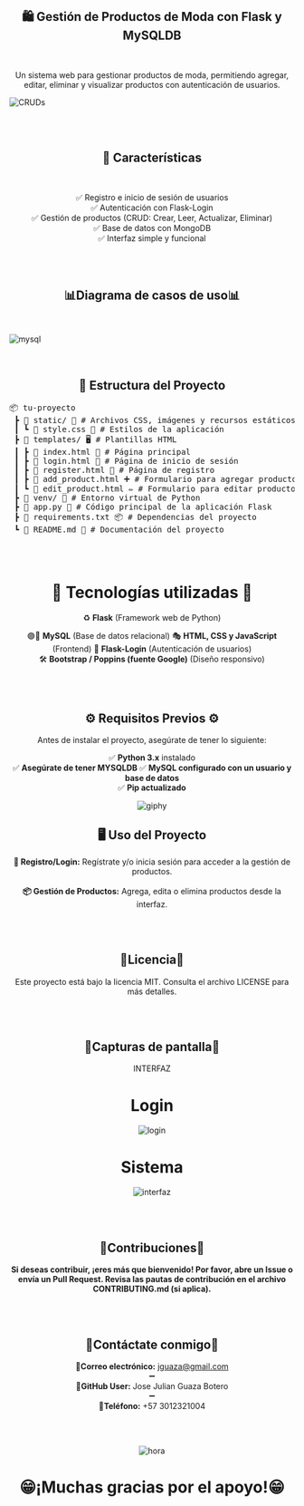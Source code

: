 <h2 align="center">🛍️ Gestión de Productos de Moda con Flask y MySQLDB  </h2> 
<br>
<p align="center">Un sistema web para gestionar productos de moda, permitiendo agregar, editar, eliminar y visualizar productos con autenticación de usuarios.</p>

![CRUDs](https://github.com/user-attachments/assets/617254db-24f4-450b-8694-4ffaee62af2c)


<br>
<br>
<h2 align="center">🚀 Características </h2>
<br>

<p align="center">✅ Registro e inicio de sesión de usuarios  <br>
✅ Autenticación con Flask-Login   <br>
✅ Gestión de productos (CRUD: Crear, Leer, Actualizar, Eliminar)  <br> 
✅ Base de datos con MongoDB   <br>
✅ Interfaz simple y funcional </p>

<br>
<br>
<h2 align="center">📊Diagrama de casos de uso📊</h2> 
<br>

![mysql](https://github.com/user-attachments/assets/38ba4726-aefa-4c8c-a0ca-6cef9c2b7c75)



<br>
<h2 align="center">📂 Estructura del Proyecto</h2>

<p align="center">
    <pre>
📦 tu-proyecto  
 ┣ 📂 static/ 🎨 # Archivos CSS, imágenes y recursos estáticos  
 ┃ ┗ 📜 style.css 🎨 # Estilos de la aplicación  
 ┣ 📂 templates/ 🖥️ # Plantillas HTML  
 ┃ ┣ 📜 index.html 📄 # Página principal  
 ┃ ┣ 📜 login.html 🔑 # Página de inicio de sesión  
 ┃ ┣ 📜 register.html 📝 # Página de registro  
 ┃ ┣ 📜 add_product.html ➕ # Formulario para agregar productos  
 ┃ ┗ 📜 edit_product.html ✏️ # Formulario para editar productos  
 ┣ 📂 venv/ 🐍 # Entorno virtual de Python  
 ┣ 📜 app.py 🚀 # Código principal de la aplicación Flask  
 ┣ 📜 requirements.txt 📦 # Dependencias del proyecto  
 ┗ 📜 README.md 📖 # Documentación del proyecto  
    </pre>
</p>
<br>



<div align="center">

  # 🧪 Tecnologías utilizadas 🧪  

  ♻️ **Flask** (Framework web de Python)  

   🟣🔵 **MySQL** (Base de datos relacional)
   🎭 **HTML, CSS y JavaScript** (Frontend)
   🔐 **Flask-Login** (Autenticación de usuarios)  
   🛠 **Bootstrap / Poppins (fuente Google)** (Diseño responsivo)  

</div>


    
<br>
<br>

<div align="center">

## ⚙️ Requisitos Previos ⚙️  

Antes de instalar el proyecto, asegúrate de tener lo siguiente:  

✅ **Python 3.x** instalado  
✅ **Asegúrate de tener MYSQLDB** 
✅ **MySQL configurado con un usuario y base de datos**  
✅ **Pip actualizado**  

![giphy](https://github.com/user-attachments/assets/eff836c8-c030-4124-b24f-c82aea30cb3f)




<div align="center">

<h2>🖥️ Uso del Proyecto</h2>

<p>
  <strong>🔐 Registro/Login:</strong>  
  Regístrate y/o inicia sesión para acceder a la gestión de productos.  
  <br><br>
  <strong>📦 Gestión de Productos:</strong>  
  Agrega, edita o elimina productos desde la interfaz.
</p>

</div>



<br>
<br>

<h2 align="center">📜Licencia📜</h2>  

<p align="center">Este proyecto está bajo la licencia MIT. Consulta el archivo LICENSE para más detalles.</p>

<br>
<br>

<h2 align="center">📸Capturas de pantalla📸</h2> 

<p align="center">INTERFAZ</p>
<h1 align="center">Login</h1>

![login](https://github.com/user-attachments/assets/e1130d62-f4d5-47bc-86bc-c9a8454edce6)
<h1 align="center">Sistema</h1>

![interfaz](https://github.com/user-attachments/assets/522a843b-312f-49d2-9761-c3539f716059)



<br>
<br>

<h2 align="center">🤝Contribuciones🤝</h2> 

**<p align="center">Si deseas contribuir, ¡eres más que bienvenido! Por favor, abre un **Issue** o envía un **Pull Request**. Revisa las pautas de contribución en el archivo CONTRIBUTING.md (si aplica).**</p>

<br>
<br>

<h2 align="center">📎Contáctate conmigo📎</h2>

**<p align="center">📧Correo electrónico:** jguaza@gmail.com<br>➖<br>
**🔑GitHub User:** Jose Julian Guaza Botero <br>➖<br>
**📲Teléfono:** +57 3012321004
</p>

<br>
<br>

![hora](https://github.com/user-attachments/assets/2b695dc2-f0a6-4bba-a705-871e3064898b)



**<h1 align="center">😁¡Muchas gracias por el apoyo!😁</h1>**
